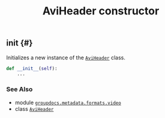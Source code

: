 ﻿---
title: AviHeader constructor
second_title: GroupDocs.Metadata for Python via .NET API References
description: 
type: docs
url: /python-net/groupdocs.metadata.formats.video/aviheader/__init__/
is_root: false
weight: 10
---

## __init__ {#}

Initializes a new instance of the [`AviHeader`](/metadata/python-net/groupdocs.metadata.formats.video/aviheader) class.



```python
def __init__(self):
    ...
```





### See Also
* module [`groupdocs.metadata.formats.video`](../../)
* class [`AviHeader`](/metadata/python-net/groupdocs.metadata.formats.video/aviheader)
